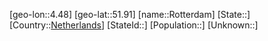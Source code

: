 ﻿---
location: [51.91,4.48]
type: City
tags:
- geo/City


SpocWebEntityId: 33798
isDeleted: false
confidential: public

---
[geo-lon::4.48]
[geo-lat::51.91]
[name::Rotterdam]
[State::]
[Country::[Netherlands](geo/Continent/Europe/Netherlands.md)]
[StateId::]
[Population::]
[Unknown::]

